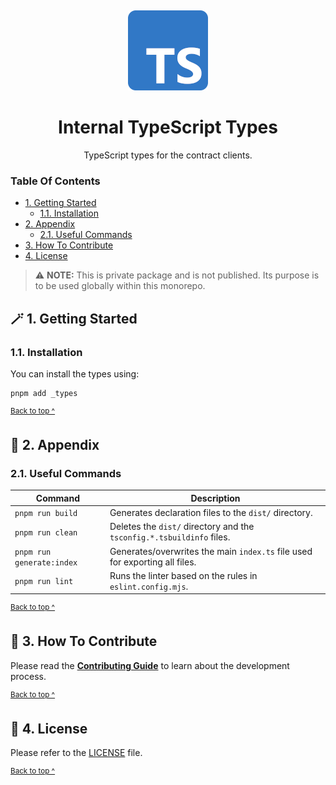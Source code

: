 <p align="center">
  <a href="https://kibis.is">
    <img alt="The TypeScript logo - a rounded corner blue square with a 'TS' in white" src="../../.assets/typescript_logo@128x128.png" style="padding-top: 15px" height="128" />
  </a>
</p>

<h1 align="center">
  Internal TypeScript Types
</h1>

<p align="center">
  TypeScript types for the contract clients.
</p>

### Table Of Contents

* [1. Getting Started](#-2-getting-started)
  - [1.1. Installation](#12-installation)
* [2. Appendix](#-2-appendix)
  - [2.1. Useful Commands](#21-useful-commands)
* [3. How To Contribute](#-3-how-to-contribute)
* [4. License](#-4-license)

> ⚠️ **NOTE:** This is private package and is not published. Its purpose is to be used globally within this monorepo.

## 🪄 1. Getting Started

### 1.1. Installation

You can install the types using:
```shell
pnpm add _types
```

<sup>[Back to top ^][table-of-contents]</sup>

## 📑 2. Appendix

### 2.1. Useful Commands

| Command                   | Description                                                                 |
|---------------------------|-----------------------------------------------------------------------------|
| `pnpm run build`          | Generates declaration files to the `dist/` directory.                       |
| `pnpm run clean`          | Deletes the `dist/` directory and the `tsconfig.*.tsbuildinfo` files.       |
| `pnpm run generate:index` | Generates/overwrites the main `index.ts` file used for exporting all files. |
| `pnpm run lint`           | Runs the linter based on the rules in `eslint.config.mjs`.                  |

<sup>[Back to top ^][table-of-contents]</sup>

## 👏 3. How To Contribute

Please read the [**Contributing Guide**][contribute] to learn about the development process.

<sup>[Back to top ^][table-of-contents]</sup>

## 📄 4. License

Please refer to the [LICENSE][license] file.

<sup>[Back to top ^][table-of-contents]</sup>

<!-- links -->
[contribute]: ../../CONTRIBUTING.md
[license]: LICENSE
[table-of-contents]: #table-of-contents

